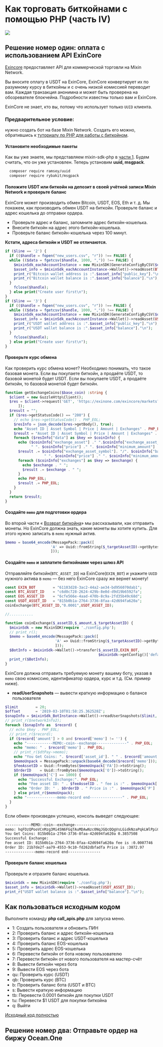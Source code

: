 # Как торговать биткойнами с помощью PHP (часть IV)
![](https://github.com/wenewzhang/mixin_labs-php-bot/raw/master/Bitcoin_php.jpg)

## Решение номер один: оплата с использованием API ExinCore 
[Exincore](https://github.com/exinone/exincore) предоставляет API для коммерческой торговли на Mixin Network.

Вы вносите оплату в USDT на ExinCore, ExinCore конвертирует их по разумному курсу в биткойны и с очень низкой комиссией переводит вам. Каждая транзакция анонимна и может быть проверена на обозревателе блокчейна. Подробности известны только вам и ExinCore.

ExinCore не знает, кто вы, потому что использует только `UUID` клиента.

### Предварительное условие:
нужно создать бот на базе Mixin Network. Создать его можно, обратившись к [туториалу по PHP для работы с биткойном](https://github.com/wenewzhang/mixin_labs-php-bot).

#### Установите необходимые пакеты
Как вы уже знаете, мы представляем mixin-sdk-php в [части 1](https://github.com/wenewzhang/mixin_labs-php-bot/blob/master/README-russian.md). Будем считать, что он уже установлен. Теперь установим **uuid, msgpack**.
```bash
  composer require ramsey/uuid
  composer require rybakit/msgpack
```
#### Положите USDT или биткойн на депозит в своей учётной записи Mixin Network и проверьте баланс
ExinCore может производить обмен Bitcoin, USDT, EOS, Eth и т. д. Мы покажем, как производить обмен USDT на биткойн.
Проверьте баланс и адрес кошелька до отправки ордера.

- Проверьте адрес и баланс, запомните адрес биткойн-кошелька.
- Внесите биткойн на адрес этого биткойн-кошелька.
- Проверьте баланс биткойн-кошелька через 100 минут.

**Кстати, адреса биткойн и USDT не отличаются.**

```php
if ($line == '2') {
  if (($handle = fopen("new_users.csv", "r")) !== FALSE) {
  while (($data = fgetcsv($handle, 1000, ",")) !== FALSE) {
    $mixinSdk_eachAccountInstance = new MixinSDK(GenerateConfigByCSV($data));
    $asset_info = $mixinSdk_eachAccountInstance->Wallet()->readAsset(BTC_ASSET_ID);
    print_r("Bitcoin wallet address is :".$asset_info["public_key"]."\n");
    print_r("Bitcoin wallet balance is :".$asset_info["balance"]."\n");
  }
    fclose($handle);
  } else print("Create user first\n");
}
if ($line == '3') {
  if (($handle = fopen("new_users.csv", "r")) !== FALSE) {
  while (($data = fgetcsv($handle, 1000, ",")) !== FALSE) {
    $mixinSdk_eachAccountInstance = new MixinSDK(GenerateConfigByCSV($data));
    $asset_info = $mixinSdk_eachAccountInstance->Wallet()->readAsset(USDT_ASSET_ID);
    print_r("USDT wallet address is :".$asset_info["public_key"]."\n");
    print_r("USDT wallet balance is :".$asset_info["balance"]."\n");
  }
    fclose($handle);
  } else print("Create user first\n");
}
```
#### Проверьте курс обмена
Как проверить курс обмена монет? Необходимо понимать, что такое базовая монета. Если вы покупаете биткойн, а продаёте USDT, то базовой монетой будет USDT. Если вы покупаете USDT, а продаёте биткойн, то базовой монетой будет биткойн.
```php
function getExchangeCoins($base_coin) :string {
  $client = new GuzzleHttp\Client();
  $res = $client->request('GET', 'https://exinone.com/exincore/markets?base_asset='.$base_coin, [
      ]);
  $result = "";
  if ($res->getStatusCode() == "200") {
    // echo $res->getStatusCode() . PHP_EOL;
    $resInfo = json_decode($res->getBody(), true);
    echo "Asset ID | Asset Symbol | Price | Amount | Exchanges" . PHP_EOL;
    $result = "Asset ID | Asset Symbol | Price | Amount | Exchanges" . PHP_EOL;
    foreach ($resInfo["data"] as $key => $coinInfo) {
      echo ($coinInfo["exchange_asset"] ." ".$coinInfo["exchange_asset_symbol"]. "/". $coinInfo["base_asset_symbol"] .
            " ". $coinInfo["price"] ." ". $coinInfo["minimum_amount"] ."-". $coinInfo["maximum_amount"] . " ");
      $result .= $coinInfo["exchange_asset_symbol"]. "/". $coinInfo["base_asset_symbol"] .
                  " ". $coinInfo["price"] ." ". $coinInfo["minimum_amount"] ."-". $coinInfo["maximum_amount"] . " ";
      foreach ($coinInfo["exchanges"] as $key => $exchange) {
        echo $exchange . " ";
        $result .= $exchange . " ";
      }
      echo PHP_EOL;
      $result .= PHP_EOL;
    }
  }
  return $result;
}
```

#### Создайте `memo` для подготовки ордера
Во второй части « [Возврат биткойна](https://github.com/wenewzhang/mixin_labs-php-bot/blob/master/README2.md)» мы рассказывали, как отправить монеты. Но ExinCore должна знать, какие монеты вы хотите купить. Для этого нужно записать в `memo` нужный актив.
```php
$memo = base64_encode(MessagePack::pack([
                     'A' => Uuid::fromString($_targetAssetID)->getBytes(),
                     ]));
```
#### Создайте `memo` и заплатите биткойнами через шлюз API
Отправляйте биткойн(`BTC_ASSET_ID`) на ExinCore(`EXIN_BOT`) и укажите `UUID` нужного актива в `memo` — без него ExinCore сразу же вернет монету!
```php
const EXIN_BOT        = "61103d28-3ac2-44a2-ae34-bd956070dab1";
const BTC_ASSET_ID    = "c6d0c728-2624-429b-8e0d-d9d19b6592fa";
const EOS_ASSET_ID    = "6cfe566e-4aad-470b-8c9a-2fd35b49c68d";
const USDT_ASSET_ID   = "815b0b1a-2764-3736-8faa-42d694fa620a";
coinExchange(BTC_ASSET_ID,"0.0001",USDT_ASSET_ID);

//...........

function coinExchange($_assetID,$_amount,$_targetAssetID) {
  $mixinSdk = new MixinSDK(require './config.php');
  // print_r();
  $memo = base64_encode(MessagePack::pack([
                       'A' => Uuid::fromString($_targetAssetID)->getBytes(),
                       ]));
  $BotInfo = $mixinSdk->Wallet()->transfer($_assetID,EXIN_BOT,
                                           $mixinSdk->getConfig()['default']['pin'],$_amount,$memo);
  print_r($BotInfo);
}
```
ExinCore должна отправить требуемую монету  вашему боту, указав в `memo` свою комиссию, идентификатор ордера, курс и т.д. (См. пример ниже). 
- **readUserSnapshots** — вывести краткую информацию о балансе пользователя 
```php
$limit        = 20;
$offset       = '2019-03-10T01:58:25.362528Z';
$snapInfo = $mixinSdk_BotInstance->Wallet()->readUserSnapshots($limit, $offset);
// print_r($networkInfo2);
foreach ($snapInfo as  $record) {
  // echo $key . PHP_EOL;
  // print_r($record);
  if ($record['amount'] > 0 and $record['memo'] != '') {
    echo "------------MEMO:-coin--exchange--------------" . PHP_EOL;
    echo "memo: " . $record['memo'] . PHP_EOL;
    // print_r($dtPay->memo);
    echo "You Get Coins: ". $record['asset_id']. " " . $record['amount'] . PHP_EOL;
    $memoUnpack = MessagePack::unpack(base64_decode($record['memo']));
    $feeAssetID = Uuid::fromBytes($memoUnpack['FA'])->toString();
    $OrderID    = Uuid::fromBytes($memoUnpack['O'])->toString();
    if ($memoUnpack['C'] == 1000) {
      echo "Successful Exchange:". PHP_EOL;
      echo "Fee asset ID: " . $feeAssetID . " fee is :" . $memoUnpack['F'] . PHP_EOL;
      echo "Order ID: " . $OrderID . " Price is :" . $memoUnpack['P'] . PHP_EOL;
    } else print_r($memoUnpack);
    echo "--------------memo-record end---------------" . PHP_EOL;
  }
}
```

Если обмен произведен успешно, консоль выведет следующее:
```bash
------------MEMO:-coin--exchange--------------
memo: hqFDzQPooVCnMzg3Mi45N6FGqTAuMDAwNzc0NqJGQcQQgVsLGidkNzaPqkLWlPpiCqFUoUahT8QQIbfeL6p5RVOcEP0mLb+t+g==
You Get Coins: 815b0b1a-2764-3736-8faa-42d694fa620a 0.3857508
Successful Exchange:
Fee asset ID: 815b0b1a-2764-3736-8faa-42d694fa620a fee is :0.0007746
Order ID: 21b7de2f-aa79-4553-9c10-fd262dbfadfa Price is :3872.97
--------------memo-record end---------------
```

#### Проверьте баланс кошелька
Проверьте и отразите баланс кошелька.
```php
$mixinSdk = new MixinSDK(require './config.php');
$asset_info = $mixinSdk->Wallet()->readAsset(USDT_ASSET_ID);
print_r("USDT wallet balance is :".$asset_info["balance"]."\n");
```
## Как пользоваться исходным кодом
Выполните команду **php call_apis.php** для запуска меню. 

- 1: Создать пользователя и обновить ПИН
- 2: Проверить баланс и адрес биткойн-кошелька
- 3: Проверить баланс и адрес USDT-кошелька
- 4: Проверить баланс EOS-кошелька
- 5: Проверить адрес EOS-кошелька
- 6: Перевести биткойн от бота новому пользователю
- 7: Перевести биткойн от нового пользователя на мастер-счёт
- 8: Вывести биткойн через бота
- 9: Вывести EOS через бота
- qu: Проверить курс (USDT)
- qb: Проверить курс (BTC)
- b: Проверить баланс бота (USDT и BTC)
- s: Вывести краткую информацию 
- tb: Перевести 0.0001 биткойн для покупки USDT
- tu: Перевести $1 USDT для покупки биткойна
- q: Выйти

[Исходный код полностью](https://github.com/wenewzhang/mixin_labs-php-bot/blob/master/call_apis.php)

## Решение номер два: Отправьте ордер на биржу Ocean.One
